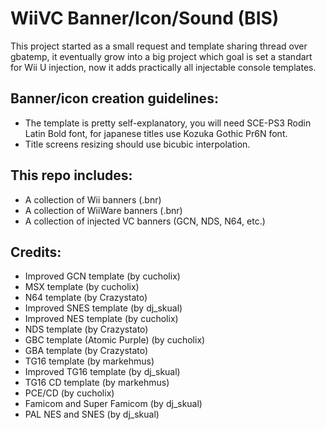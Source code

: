 # WiiVC Banner/Icon/Sound (BIS)

This project started as a small request and template sharing thread over gbatemp, it eventually grow into a big project which goal is set a standart for Wii U injection, now it adds practically all injectable console templates.   

## Banner/icon creation guidelines:
* The template is pretty self-explanatory, you will need SCE-PS3 Rodin Latin Bold font, for japanese titles use Kozuka Gothic Pr6N font.
* Title screens resizing should use bicubic interpolation.

## This repo includes: 
* A collection of Wii banners (.bnr)
* A collection of WiiWare banners (.bnr)
* A collection of injected VC banners (GCN, NDS, N64, etc.) 

## Credits:
* Improved GCN template (by cucholix) 
* MSX template (by cucholix)
* N64 template (by Crazystato) 
* Improved SNES template (by dj_skual) 
* Improved NES template (by cucholix)
* NDS template (by Crazystato) 
* GBC template (Atomic Purple) (by cucholix) 
* GBA template (by Crazystato) 
* TG16 template (by markehmus)
* Improved TG16 template (by dj_skual) 
* TG16 CD template (by markehmus)
* PCE/CD (by cucholix) 
* Famicom and Super Famicom (by dj_skual)
* PAL NES and SNES (by dj_skual)

